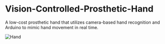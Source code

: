 # Vision-Controlled-Prosthetic-Hand
A low-cost prosthetic hand that utilizes camera-based hand recognition and Arduino to mimic hand movement in real time.

![Hand](Hand.png)

